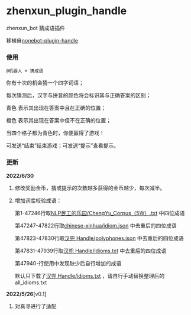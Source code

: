 # zhenxun_plugin_handle

zhenxun_bot 猜成语插件

移植自[nonebot-plugin-handle](https://github.com/noneplugin/nonebot-plugin-handle)

### 使用

```
@机器人 + 猜成语
```

你有十次的机会猜一个四字词语；

每次猜测后，汉字与拼音的颜色将会标识其与正确答案的区别；

青色 表示其出现在答案中且在正确的位置；

橙色 表示其出现在答案中但不在正确的位置；

当四个格子都为青色时，你便赢得了游戏！

可发送“结束”结束游戏；可发送“提示”查看提示。

### 更新

**2022/6/30**

1. 修改奖励金币，猜或提示的次数越多获得的金币越少，每次减半。
2. 增加词库校验成语：

   第1-47246行取[NLP民工的乐园/ChengYu_Corpus（5W）.txt](https://github.com/fighting41love/funNLP/blob/master/data/%E6%88%90%E8%AF%AD%E8%AF%8D%E5%BA%93/ChengYu_Corpus%EF%BC%885W%EF%BC%89.txt)
中四位成语

   第47247-47822行取[chinese-xinhua/idiom.json](https://github.com/pwxcoo/chinese-xinhua/blob/master/data/idiom.json)
中去重后的四位成语

   第47823-47830行取[汉兜 Handle/polyphones.json](https://github.com/antfu/handle/blob/main/src/data/polyphones.json)
中去重后的四位成语

   第47831-47939行取[汉兜 Handle/idioms.txt](https://github.com/antfu/handle/blob/main/src/data/idioms.txt)
中去重后的四位成语

   第47940-行使用中发现缺少后自行增加的成语
   
   默认只下载了[汉兜 Handle/idioms.txt](https://github.com/antfu/handle/blob/main/src/data/idioms.txt)
   ，请自行手动替换整理后的all_idioms.txt
   

**2022/5/26**[v0.1]

1. 对真寻进行了适配
